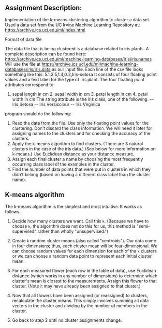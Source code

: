 ## Assignment Description:

Implementation of the k-means clustering algorithm to cluster a data set. Used a data set from the UC Irvine Machine Learning Repository at: https://archive.ics.uci.edu/ml/index.html.

Format of data file

The data file that is being clustered is a database related to iris plants. A complete description can be found here:
https://archive.ics.uci.edu/ml/machine-learning-databases/iris/iris.names
Will use the file at https://archive.ics.uci.edu/ml/machine-learning-databases/iris/iris.data as our input file. Each line of the csv file looks something like this: 5.1,3.5,1.4,0.2,Iris-setosa
It consists of four floating point values and a text label for the type of iris plant.
The four floating point attributes correspond to:
1. sepal length in cm 2. sepal width in cm 3. petal length in cm 4. petal width in cm
The string attribute is the iris class, one of the following:
-- Iris Setosa
-- Iris Versicolour -- Iris Virginica

program should do the following:

1. Read the data from the file. Use only the floating point values for the clustering. Don’t discard the class information. We will need it later for assigning names to the clusters and for checking the accuracy of the clusters.
2. Apply the k-means algorithm to find clusters. (There are 3 natural clusters in the case of the iris data.) (See below for more information on k-means.) Use Euclidean distance as your distance measure.
3. Assign each final cluster a name by choosing the most frequently occurring class label of the examples in the cluster.
4. Find the number of data points that were put in clusters in which they didn’t belong (based on having a different class label than the cluster name).

## K-means algorithm

The k-means algorithm is the simplest and most intuitive. It works as
follows.

1. Decide how many clusters we want. Call this `k`. (Because we have
   to choose `k`, the algorithm does not do this for us, this method
   is "semi-supervised" rather than wholly "unsupervised.")

2. Create `k` random cluster means (also called "centroids"). Our
   data come in four dimensions; thus, each cluster mean will be
   four-dimensional. We can choose random values for each dimension
   for each of the `k` clusters or we can choose a random data point
   to represent each initial cluster mean.

3. For each measured flower (each row in the table of data), use
   Euclidean distance (which works in any number of dimensions) to
   determine which cluster's mean is closest to the
   measurements. Assign this flower to that cluster. (Note it may
   have already been assigned to that cluster.)

4. Now that all flowers have been assigned (or reassigned) to
   clusters, recalculate the cluster means. This simply involves
   summing all data vectors in the cluster and dividing by the
   number of members in the cluster.

5. Go back to step 3 until no cluster assignments change.
